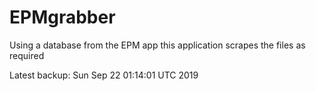 # EPMgrabber
Using a database from the EPM app this application scrapes the files as required


Latest backup: Sun Sep 22 01:14:01 UTC 2019
